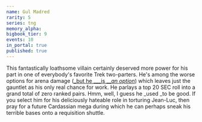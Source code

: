 ```yaml
---
name: Gul Madred
rarity: 5
series: tng
memory_alpha:
bigbook_tier: 9
events: 10
in_portal: true
published: true
---
```


This fantastically loathsome villain certainly deserved more power for his part in one of everybody's favorite Trek two-parters. He's among the worse options for arena damage ([_but he _](https://www.youtube.com/watch?v=khzHOUcLpiE)[__is __](https://www.youtube.com/watch?v=khzHOUcLpiE)[_an option_](https://www.youtube.com/watch?v=khzHOUcLpiE)) which leaves just the gauntlet as his only real chance for work. He parlays a top 20 SEC roll into a grand total of zero ranked pairs. Hmm, well, I guess he _used _to be good. If you select him for his deliciously hateable role in torturing Jean-Luc, then pray for a future Cardassian mega during which he can perhaps sneak his terrible bases onto a requisition shuttle.
